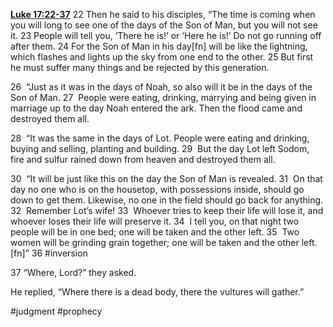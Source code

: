 **[Luke 17:22-37](http://www.blueletterbible.org/search/preSearch.cfm?Criteria=Luke+17.22-37&t=NIV)**
22 Then he said to his disciples, “The time is coming when you will long to see one of the days of the Son of Man, but you will not see it. 23 People will tell you, ‘There he is!’ or ‘Here he is!’ Do not go running off after them. 24 For the Son of Man in his day[fn] will be like the lightning, which flashes and lights up the sky from one end to the other. 25 But first he must suffer many things and be rejected by this generation.

26  “Just as it was in the days of Noah, so also will it be in the days of the Son of Man. 27  People were eating, drinking, marrying and being given in marriage up to the day Noah entered the ark. Then the flood came and destroyed them all.

28  “It was the same in the days of Lot. People were eating and drinking, buying and selling, planting and building. 29  But the day Lot left Sodom, fire and sulfur rained down from heaven and destroyed them all.

30  “It will be just like this on the day the Son of Man is revealed. 31  On that day no one who is on the housetop, with possessions inside, should go down to get them. Likewise, no one in the field should go back for anything. 32  Remember Lot’s wife! 33  Whoever tries to keep their life will lose it, and whoever loses their life will preserve it. 34  I tell you, on that night two people will be in one bed; one will be taken and the other left. 35  Two women will be grinding grain together; one will be taken and the other left.[fn]” 36 #inversion 

37 “Where, Lord?” they asked.

He replied, “Where there is a dead body, there the vultures will gather.”

#judgment #prophecy 